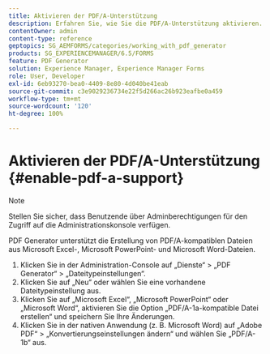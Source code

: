 ```yaml
---
title: Aktivieren der PDF/A-Unterstützung
description: Erfahren Sie, wie Sie die PDF/A-Unterstützung aktivieren. PDF/A-kompatible Dateien können aus Microsoft Excel-, Microsoft PowerPoint- und Microsoft Word-Dateien erstellt werden.
contentOwner: admin
content-type: reference
geptopics: SG_AEMFORMS/categories/working_with_pdf_generator
products: SG_EXPERIENCEMANAGER/6.5/FORMS
feature: PDF Generator
solution: Experience Manager, Experience Manager Forms
role: User, Developer
exl-id: 6eb93270-bea0-4409-8e80-4d040be41eab
source-git-commit: c3e9029236734e22f5d266ac26b923eafbe0a459
workflow-type: tm+mt
source-wordcount: '120'
ht-degree: 100%

---
```


# Aktivieren der PDF/A-Unterstützung {#enable-pdf-a-support}

>[!NOTE]
> 
> Stellen Sie sicher, dass Benutzende über Adminberechtigungen für den Zugriff auf die Administrationskonsole verfügen.

PDF Generator unterstützt die Erstellung von PDF/A-kompatiblen Dateien aus Microsoft Excel-, Microsoft PowerPoint- und Microsoft Word-Dateien.

1. Klicken Sie in der Administration-Console auf „Dienste“ > „PDF Generator“ > „Dateitypeinstellungen“.
1. Klicken Sie auf „Neu“ oder wählen Sie eine vorhandene Dateitypeinstellung aus.
1. Klicken Sie auf „Microsoft Excel“, „Microsoft PowerPoint“ oder „Microsoft Word“, aktivieren Sie die Option „PDF/A-1a-kompatible Datei erstellen“ und speichern Sie Ihre Änderungen.
1. Klicken Sie in der nativen Anwendung (z. B. Microsoft Word) auf „Adobe PDF“ > „Konvertierungseinstellungen ändern“ und wählen Sie „PDF/A-1b“ aus.

